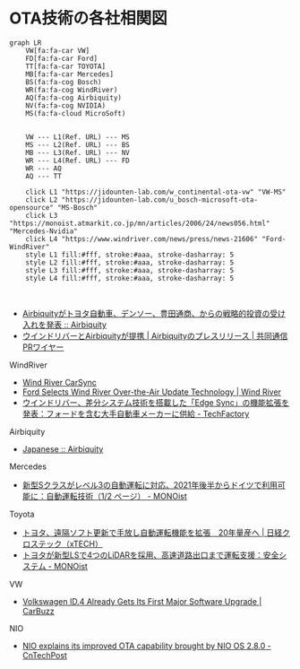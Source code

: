 # OTA技術の各社相関図

```mermaid
graph LR
    VW[fa:fa-car VW]
    FD[fa:fa-car Ford]
    TT[fa:fa-car TOYOTA]
    MB[fa:fa-car Mercedes]
    BS(fa:fa-cog Bosch) 
    WR(fa:fa-cog WindRiver)
    AQ(fa:fa-cog Airbiquity)
    NV(fa:fa-cog NVIDIA)
    MS(fa:fa-cloud MicroSoft)
    

    VW --- L1(Ref. URL) --- MS
    MS --- L2(Ref. URL) --- BS
    MB --- L3(Ref. URL) --- NV
    WR --- L4(Ref. URL) --- FD
    WR --- AQ
    AQ --- TT
    
    click L1 "https://jidounten-lab.com/w_continental-ota-vw" "VW-MS"
    click L2 "https://jidounten-lab.com/u_bosch-microsoft-ota-opensource" "MS-Bosch"
    click L3 "https://monoist.atmarkit.co.jp/mn/articles/2006/24/news056.html" "Mercedes-Nvidia"
    click L4 "https://www.windriver.com/news/press/news-21606" "Ford-WindRiver"
    style L1 fill:#fff, stroke:#aaa, stroke-dasharray: 5
    style L2 fill:#fff, stroke:#aaa, stroke-dasharray: 5
    style L3 fill:#fff, stroke:#aaa, stroke-dasharray: 5
    style L4 fill:#fff, stroke:#aaa, stroke-dasharray: 5
```

<br>

- [Airbiquityがトヨタ自動車、デンソー、豊田通商、からの戦略的投資の受け入れを発表 :: Airbiquity](https://www.airbiquity.com/jp/news-press/press-releases/airbiquity)
- [ウインドリバーとAirbiquityが提携 | Airbiquityのプレスリリース | 共同通信PRワイヤー](https://kyodonewsprwire.jp/release/201906057175)

WindRiver
- [Wind River CarSync](https://cdn.windriver.com/japan/products/automotive/edge-sync/)
- [Ford Selects Wind River Over-the-Air Update Technology | Wind River](https://www.windriver.com/news/press/news-21606)
- [ウインドリバー、差分システム技術を搭載した「Edge Sync」の機能拡張を発表：フォードを含む大手自動車メーカーに供給 - TechFactory](https://techfactory.itmedia.co.jp/tf/articles/1811/28/news043.html#_ga=2.106457345.326697866.1617804165-1799664173.1605191265)

Airbiquity
- [Japanese :: Airbiquity](https://www.airbiquity.com/jp)

Mercedes
- [新型Sクラスがレベル3の自動運転に対応、2021年後半からドイツで利用可能に：自動運転技術（1/2 ページ） - MONOist](https://monoist.atmarkit.co.jp/mn/articles/2009/03/news049.html)

Toyota
- [トヨタ、遠隔ソフト更新で手放し自動運転機能を拡張　20年量産へ | 日経クロステック（xTECH）](https://xtech.nikkei.com/atcl/nxt/column/18/00001/03175/)
- [トヨタが新型LSで4つのLiDARを採用、高速道路出口まで運転支援：安全システム - MONOist](https://monoist.atmarkit.co.jp/mn/articles/2007/08/news051.html)

VW
- [Volkswagen ID.4 Already Gets Its First Major Software Upgrade | CarBuzz](https://carbuzz.com/news/volkswagen-id-4-already-gets-its-first-major-software-upgrade)

NIO
- [NIO explains its improved OTA capability brought by NIO OS 2.8.0 - CnTechPost](https://cntechpost.com/2020/12/11/nio-explains-its-improved-ota-capability-brought-by-nio-os-2-8-0/)




